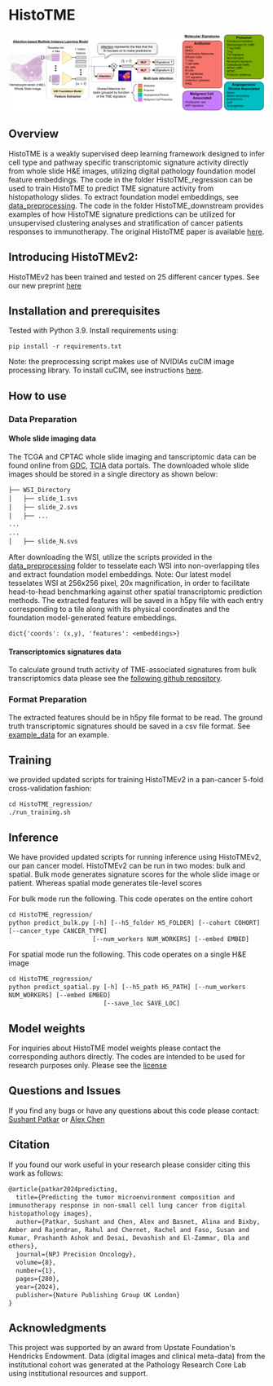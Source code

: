 HistoTME
==============
![](HistoTME_regression/HistoTME_outline.png)


## Overview 
HistoTME is a weakly supervised deep learning framework designed to infer cell type and pathway specific transcriptomic signature activity directly from whole slide H&E images, utilizing digital pathology foundation model feature embeddings. The code in the folder HistoTME_regression can be used to train HistoTME to predict TME signature activity from histopathology slides. To extract foundation model embeddings, see [data_preprocessing](data_preprocessing). The code in the folder HistoTME_downstream provides examples of how HistoTME signature predictions can be utilized for unsupervised clustering analyses and stratification of cancer patients responses to immunotherapy. The original HistoTME paper is available [here](https://www.nature.com/articles/s41698-024-00765-w).

## Introducing HistoTMEv2:
HistoTMEv2 has been trained and tested on 25 different cancer types. See our new preprint [here]()

## Installation and prerequisites
Tested with Python 3.9. Install requirements using:
```
pip install -r requirements.txt
```
Note: the preprocessing script makes use of NVIDIAs cuCIM image processing library. To install cuCIM, see instructions [here](https://github.com/rapidsai/cucim).

## How to use
### Data Preparation
#### Whole slide imaging data
The TCGA and CPTAC whole slide imaging and tanscriptomic data can be found online from [GDC](https://portal.gdc.cancer.gov/), [TCIA](https://wiki.cancerimagingarchive.net/display/Public/CPTAC+Imaging+Proteomics) data portals. The downloaded whole slide images should be stored in a single directory as shown below:
```bash
├── WSI_Directory
│   ├── slide_1.svs
│   ├── slide_2.svs
│   ├── ...
...
...
│   ├── slide_N.svs

```
After downloading the WSI, utilize the scripts provided in the [data_preprocessing](data_preprocessing) folder to tesselate each WSI into non-overlapping tiles and extract foundation model embeddings. 
Note: Our latest model tesselates WSI at 256x256 pixel, 20x magnification, in order to facilitate head-to-head benchmarking against other spatial transcriptomic prediction methods.
The extracted features will be saved in a h5py file with each entry corresponding to a tile along with its physical coordinates and the foundation model-generated feature embeddings.
```
dict{'coords': (x,y), 'features': <embeddings>}
```
#### Transcriptomics signatures data
To calculate ground truth activity of TME-associated signatures from bulk transcriptomics data please see the [following github repository](https://github.com/BostonGene/MFP/blob/master/TME_Classification.ipynb). 

### Format Preparation
The extracted features should be in h5py file format to be read. The ground truth transcriptomic signatures should be saved in a csv file format. See [example_data](example_data) for an example. 

## Training
we provided updated scripts for training HistoTMEv2 in a pan-cancer 5-fold cross-validation fashion:
```
cd HistoTME_regression/
./run_training.sh
```

## Inference
We have provided updated scripts for running inference using HistoTMEv2, our pan cancer model. HistoTMEv2 can be run in two modes: bulk and spatial. Bulk mode generates signature scores for the whole slide image or patient. Whereas spatial mode generates tile-level scores

For bulk mode run the following. This code operates on the entire cohort
```
cd HistoTME_regression/
python predict_bulk.py [-h] [--h5_folder H5_FOLDER] [--cohort COHORT] [--cancer_type CANCER_TYPE]
                       [--num_workers NUM_WORKERS] [--embed EMBED]
```

For spatial mode run the following. This code operates on a single H&E image
```
cd HistoTME_regression/
python predict_spatial.py [-h] [--h5_path H5_PATH] [--num_workers NUM_WORKERS] [--embed EMBED]
                          [--save_loc SAVE_LOC] 
```

## Model weights
For inquiries about HistoTME model weights please contact the corresponding authors directly.  The codes are intended to be used for research purposes only. Please see the [license](LICENSE)

## Questions and Issues
If you find any bugs or have any questions about this code please contact: [Sushant Patkar](patkar.sushant@nih.gov) or [Alex Chen](alche@sas.upenn.edu)

## Citation
If you found our work useful in your research please consider citing this work as follows: 
```
@article{patkar2024predicting,
  title={Predicting the tumor microenvironment composition and immunotherapy response in non-small cell lung cancer from digital histopathology images},
  author={Patkar, Sushant and Chen, Alex and Basnet, Alina and Bixby, Amber and Rajendran, Rahul and Chernet, Rachel and Faso, Susan and Kumar, Prashanth Ashok and Desai, Devashish and El-Zammar, Ola and others},
  journal={NPJ Precision Oncology},
  volume={8},
  number={1},
  pages={280},
  year={2024},
  publisher={Nature Publishing Group UK London}
}
```

## Acknowledgments
This project was supported by an award from Upstate Foundation's Hendricks Endowment. Data (digital images and clinical meta-data) from the institutional cohort was generated at the Pathology Research Core Lab using institutional resources and support. 

